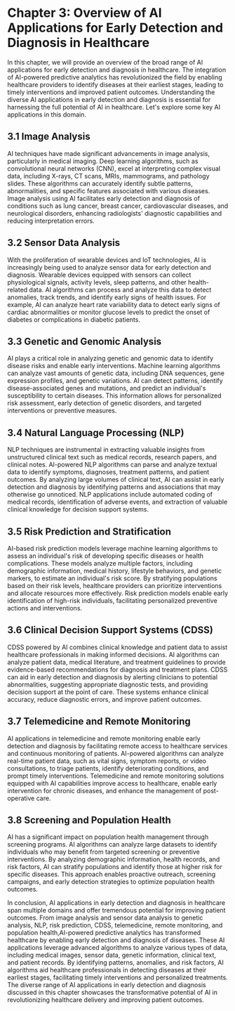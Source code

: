 Chapter 3: Overview of AI Applications for Early Detection and Diagnosis in Healthcare
======================================================================================

In this chapter, we will provide an overview of the broad range of AI applications for early detection and diagnosis in healthcare. The integration of AI-powered predictive analytics has revolutionized the field by enabling healthcare providers to identify diseases at their earliest stages, leading to timely interventions and improved patient outcomes. Understanding the diverse AI applications in early detection and diagnosis is essential for harnessing the full potential of AI in healthcare. Let's explore some key AI applications in this domain.

3.1 Image Analysis
------------------

AI techniques have made significant advancements in image analysis, particularly in medical imaging. Deep learning algorithms, such as convolutional neural networks (CNN), excel at interpreting complex visual data, including X-rays, CT scans, MRIs, mammograms, and pathology slides. These algorithms can accurately identify subtle patterns, abnormalities, and specific features associated with various diseases. Image analysis using AI facilitates early detection and diagnosis of conditions such as lung cancer, breast cancer, cardiovascular diseases, and neurological disorders, enhancing radiologists' diagnostic capabilities and reducing interpretation errors.

3.2 Sensor Data Analysis
------------------------

With the proliferation of wearable devices and IoT technologies, AI is increasingly being used to analyze sensor data for early detection and diagnosis. Wearable devices equipped with sensors can collect physiological signals, activity levels, sleep patterns, and other health-related data. AI algorithms can process and analyze this data to detect anomalies, track trends, and identify early signs of health issues. For example, AI can analyze heart rate variability data to detect early signs of cardiac abnormalities or monitor glucose levels to predict the onset of diabetes or complications in diabetic patients.

3.3 Genetic and Genomic Analysis
--------------------------------

AI plays a critical role in analyzing genetic and genomic data to identify disease risks and enable early interventions. Machine learning algorithms can analyze vast amounts of genetic data, including DNA sequences, gene expression profiles, and genetic variations. AI can detect patterns, identify disease-associated genes and mutations, and predict an individual's susceptibility to certain diseases. This information allows for personalized risk assessment, early detection of genetic disorders, and targeted interventions or preventive measures.

3.4 Natural Language Processing (NLP)
-------------------------------------

NLP techniques are instrumental in extracting valuable insights from unstructured clinical text such as medical records, research papers, and clinical notes. AI-powered NLP algorithms can parse and analyze textual data to identify symptoms, diagnoses, treatment patterns, and patient outcomes. By analyzing large volumes of clinical text, AI can assist in early detection and diagnosis by identifying patterns and associations that may otherwise go unnoticed. NLP applications include automated coding of medical records, identification of adverse events, and extraction of valuable clinical knowledge for decision support systems.

3.5 Risk Prediction and Stratification
--------------------------------------

AI-based risk prediction models leverage machine learning algorithms to assess an individual's risk of developing specific diseases or health complications. These models analyze multiple factors, including demographic information, medical history, lifestyle behaviors, and genetic markers, to estimate an individual's risk score. By stratifying populations based on their risk levels, healthcare providers can prioritize interventions and allocate resources more effectively. Risk prediction models enable early identification of high-risk individuals, facilitating personalized preventive actions and interventions.

3.6 Clinical Decision Support Systems (CDSS)
--------------------------------------------

CDSS powered by AI combines clinical knowledge and patient data to assist healthcare professionals in making informed decisions. AI algorithms can analyze patient data, medical literature, and treatment guidelines to provide evidence-based recommendations for diagnosis and treatment plans. CDSS can aid in early detection and diagnosis by alerting clinicians to potential abnormalities, suggesting appropriate diagnostic tests, and providing decision support at the point of care. These systems enhance clinical accuracy, reduce diagnostic errors, and improve patient outcomes.

3.7 Telemedicine and Remote Monitoring
--------------------------------------

AI applications in telemedicine and remote monitoring enable early detection and diagnosis by facilitating remote access to healthcare services and continuous monitoring of patients. AI-powered algorithms can analyze real-time patient data, such as vital signs, symptom reports, or video consultations, to triage patients, identify deteriorating conditions, and prompt timely interventions. Telemedicine and remote monitoring solutions equipped with AI capabilities improve access to healthcare, enable early intervention for chronic diseases, and enhance the management of post-operative care.

3.8 Screening and Population Health
-----------------------------------

AI has a significant impact on population health management through screening programs. AI algorithms can analyze large datasets to identify individuals who may benefit from targeted screening or preventive interventions. By analyzing demographic information, health records, and risk factors, AI can stratify populations and identify those at higher risk for specific diseases. This approach enables proactive outreach, screening campaigns, and early detection strategies to optimize population health outcomes.

In conclusion, AI applications in early detection and diagnosis in healthcare span multiple domains and offer tremendous potential for improving patient outcomes. From image analysis and sensor data analysis to genetic analysis, NLP, risk prediction, CDSS, telemedicine, remote monitoring, and population health,AI-powered predictive analytics has transformed healthcare by enabling early detection and diagnosis of diseases. These AI applications leverage advanced algorithms to analyze various types of data, including medical images, sensor data, genetic information, clinical text, and patient records. By identifying patterns, anomalies, and risk factors, AI algorithms aid healthcare professionals in detecting diseases at their earliest stages, facilitating timely interventions and personalized treatments. The diverse range of AI applications in early detection and diagnosis discussed in this chapter showcases the transformative potential of AI in revolutionizing healthcare delivery and improving patient outcomes.
